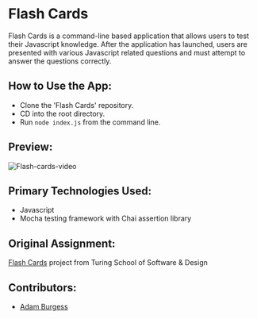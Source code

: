 # Flash Cards
Flash Cards is a command-line based application that allows users to test their Javascript knowledge.  After the application has launched, users are presented with various Javascript related questions and must attempt to answer the questions correctly.

## How to Use the App:

- Clone the 'Flash Cards' repository.
- CD into the root directory.
- Run `node index.js` from the command line.

## Preview:

![Flash-cards-video](./assets/gif.gif)

## Primary Technologies Used:

- Javascript
- Mocha testing framework with Chai assertion library

## Original Assignment:

[Flash Cards](https://frontend.turing.edu/projects/flash-cards.html) project from Turing School of Software & Design

## Contributors:

- [Adam Burgess](https://github.com/aburg15)
